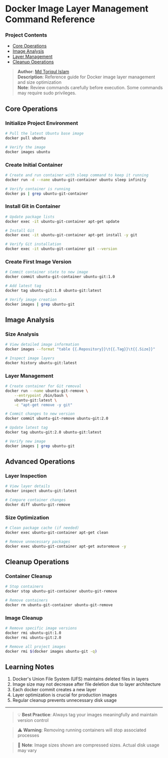# Docker Image Layer Management Command Reference

### Project Contents
- [Core Operations](#core-operations)
- [Image Analysis](#image-analysis)
- [Layer Management](#layer-management)
- [Cleanup Operations](#cleanup-operations)

> **Author**: [Md Toriqul Islam](https://linkedin.com/in/thetoriqul)  
> **Description**: Reference guide for Docker image layer management and size optimization  
> **Note**: Review commands carefully before execution. Some commands may require sudo privileges.

## Core Operations

### Initialize Project Environment
```bash
# Pull the latest Ubuntu base image
docker pull ubuntu

# Verify the image
docker images ubuntu
```

### Create Initial Container
```bash
# Create and run container with sleep command to keep it running
docker run -d --name ubuntu-git-container ubuntu sleep infinity

# Verify container is running
docker ps | grep ubuntu-git-container
```

### Install Git in Container
```bash
# Update package lists
docker exec -it ubuntu-git-container apt-get update

# Install Git
docker exec -it ubuntu-git-container apt-get install -y git

# Verify Git installation
docker exec -it ubuntu-git-container git --version
```

### Create First Image Version
```bash
# Commit container state to new image
docker commit ubuntu-git-container ubuntu-git:1.0

# Add latest tag
docker tag ubuntu-git:1.0 ubuntu-git:latest

# Verify image creation
docker images | grep ubuntu-git
```

## Image Analysis

### Size Analysis
```bash
# View detailed image information
docker images --format "table {{.Repository}}\t{{.Tag}}\t{{.Size}}"

# Inspect image layers
docker history ubuntu-git:latest
```

### Layer Management
```bash
# Create container for Git removal
docker run --name ubuntu-git-remove \
    --entrypoint /bin/bash \
    ubuntu-git:latest \
    -c "apt-get remove -y git"

# Commit changes to new version
docker commit ubuntu-git-remove ubuntu-git:2.0

# Update latest tag
docker tag ubuntu-git:2.0 ubuntu-git:latest

# Verify new image
docker images | grep ubuntu-git
```

## Advanced Operations

### Layer Inspection
```bash
# View layer details
docker inspect ubuntu-git:latest

# Compare container changes
docker diff ubuntu-git-remove
```

### Size Optimization
```bash
# Clean package cache (if needed)
docker exec ubuntu-git-container apt-get clean

# Remove unnecessary packages
docker exec ubuntu-git-container apt-get autoremove -y
```

## Cleanup Operations

### Container Cleanup
```bash
# Stop containers
docker stop ubuntu-git-container ubuntu-git-remove

# Remove containers
docker rm ubuntu-git-container ubuntu-git-remove
```

### Image Cleanup
```bash
# Remove specific image versions
docker rmi ubuntu-git:1.0
docker rmi ubuntu-git:2.0

# Remove all project images
docker rmi $(docker images ubuntu-git -q)
```

## Learning Notes

1. Docker's Union File System (UFS) maintains deleted files in layers
2. Image size may not decrease after file deletion due to layer architecture
3. Each docker commit creates a new layer
4. Layer optimization is crucial for production images
5. Regular cleanup prevents unnecessary disk usage

---

> 💡 **Best Practice**: Always tag your images meaningfully and maintain version control

> ⚠️ **Warning**: Removing running containers will stop associated processes

> 📝 **Note**: Image sizes shown are compressed sizes. Actual disk usage may vary